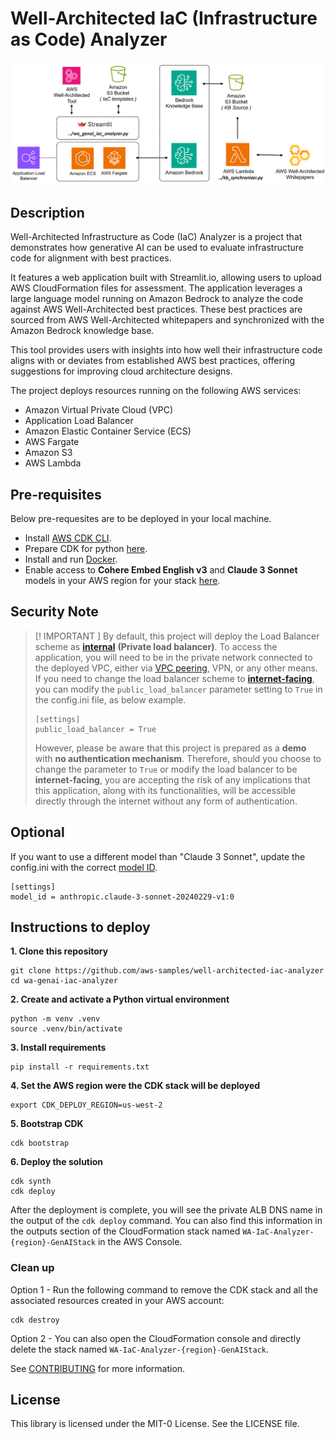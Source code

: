 # Well-Architected IaC (Infrastructure as Code) Analyzer

![solutions_diagram](/assets/wa_genai_app_diagram.png)

## Description 

Well-Architected Infrastructure as Code (IaC) Analyzer is a project that demonstrates how generative AI can be used to evaluate infrastructure code for alignment with best practices.

It features a web application built with Streamlit.io, allowing users to upload AWS CloudFormation files for assessment. The application leverages a large language model running on Amazon Bedrock to analyze the code against AWS Well-Architected best practices. These best practices are sourced from AWS Well-Architected whitepapers and synchronized with the Amazon Bedrock knowledge base.

This tool provides users with insights into how well their infrastructure code aligns with or deviates from established AWS best practices, offering suggestions for improving cloud architecture designs.

The project deploys resources running on the following AWS services:
* Amazon Virtual Private Cloud (VPC)
* Application Load Balancer
* Amazon Elastic Container Service (ECS)
* AWS Fargate
* Amazon S3
* AWS Lambda

## Pre-requisites 
Below pre-requesites are to be deployed in your local machine.

* Install [AWS CDK CLI](https://docs.aws.amazon.com/cdk/v2/guide/cli.html).
* Prepare CDK for python [here](https://docs.aws.amazon.com/cdk/v2/guide/work-with-cdk-python.html).
* Install and run [Docker](https://docs.docker.com/engine/install/).
* Enable access to **Cohere Embed English v3** and **Claude 3 Sonnet** models in your AWS region for your stack [here](https://docs.aws.amazon.com/bedrock/latest/userguide/model-access-modify.html).

## Security Note
> [! IMPORTANT ]
> By default, this project will deploy the Load Balancer scheme as [**internal**](https://docs.aws.amazon.com./elasticloadbalancing/latest/userguide/how-elastic-load-balancing-works.html#load-balancer-scheme) **(Private load balancer)**. To access the application, you will need to be in the private network connected to the deployed VPC, either via [VPC peering](https://docs.aws.amazon.com/vpc/latest/peering/what-is-vpc-peering.html), VPN, or any other means. If you need to change the load balancer scheme to [**internet-facing**](https://docs.aws.amazon.com./elasticloadbalancing/latest/userguide/how-elastic-load-balancing-works.html#load-balancer-scheme), you can modify the `public_load_balancer` parameter setting to `True` in the config.ini file, as below example. 
>```
>[settings]
>public_load_balancer = True
>```
> However, please be aware that this project is prepared as a **demo** with **no authentication mechanism**. Therefore, should you choose to change the parameter to `True` or modify the load balancer to be **internet-facing**, you are accepting the risk of any implications that this application, along with its functionalities, will be accessible directly through the internet without any form of authentication.


## Optional
If you want to use a different model than "Claude 3 Sonnet", update the config.ini with the correct [model ID](https://docs.aws.amazon.com/bedrock/latest/userguide/model-ids.html#model-ids-arns).
```
[settings]
model_id = anthropic.claude-3-sonnet-20240229-v1:0
```

## Instructions to deploy

**1. Clone this repository**

```
git clone https://github.com/aws-samples/well-architected-iac-analyzer
cd wa-genai-iac-analyzer
```

**2. Create and activate a Python virtual environment**

```
python -m venv .venv
source .venv/bin/activate
```

**3. Install requirements**

```
pip install -r requirements.txt
```

**4. Set the AWS region were the CDK stack will be deployed**

```
export CDK_DEPLOY_REGION=us-west-2
```

**5. Bootstrap CDK**

```
cdk bootstrap
```

**6. Deploy the solution**

```
cdk synth
cdk deploy
```

After the deployment is complete, you will see the private ALB DNS name in the output of the `cdk deploy` command. You can also find this information in the outputs section of the CloudFormation stack named `WA-IaC-Analyzer-{region}-GenAIStack` in the AWS Console.


### Clean up

Option 1 - Run the following command to remove the CDK stack and all the associated resources created in your AWS account:

```
cdk destroy
```

Option 2 - You can also open the CloudFormation console and directly delete the stack named ``WA-IaC-Analyzer-{region}-GenAIStack``.

See [CONTRIBUTING](CONTRIBUTING.md#security-issue-notifications) for more information.

## License

This library is licensed under the MIT-0 License. See the LICENSE file.

